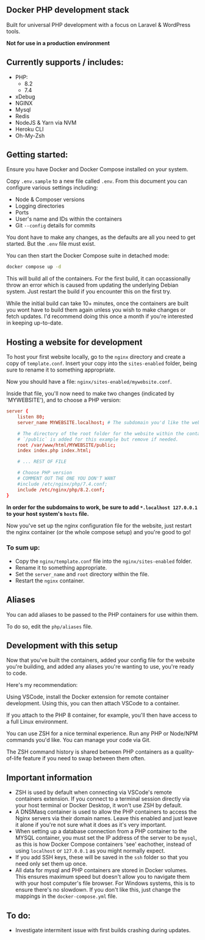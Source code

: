 ## Docker PHP development stack

Built for universal PHP development with a focus on Laravel & WordPress tools.

**Not for use in a production environment**

## Currently supports / includes:

- PHP:
  - 8.2
  - 7.4
- xDebug
- NGINX
- Mysql
- Redis
- NodeJS & Yarn via NVM
- Heroku CLI
- Oh-My-Zsh

## Getting started:

Ensure you have Docker and Docker Compose installed on your system.

Copy `.env.sample` to a new file called `.env`. From this document you can configure various settings including:

- Node & Composer versions
- Logging directories
- Ports
- User's name and IDs within the containers
- Git `--config` details for commits

You dont have to make any changes, as the defaults are all you need to get started. But the `.env` file must exist.

You can then start the Docker Compose suite in detached mode:

```bash
docker compose up -d
```

This will build all of the containers. For the first build, it can occassionally throw an error which is caused from updating the underlying Debian system. Just restart the build if you encounter this on the first try.

While the initial build can take 10+ minutes, once the containers are built you wont have to build them again unless you wish to make changes or fetch updates. I'd recommend doing this once a month if you're interested in keeping up-to-date.

## Hosting a website for development

To host your first website locally, go to the `nginx` directory and create a copy of `template.conf`. Insert your copy into the `sites-enabled` folder, being sure to rename it to something appropriate.

Now you should have a file: `nginx/sites-enabled/mywebsite.conf`.

Inside that file, you'll now need to make two changes (indicated by 'MYWEBSITE'), and to choose a PHP version:

```conf
server {
    listen 80;
    server_name MYWEBSITE.localhost; # The subdomain you'd like the website use

    # The directory of the root folder for the website within the container.
    # `/public` is added for this example but remove if needed.
    root /var/www/html/MYWEBSITE/public;
    index index.php index.html;

	# ... REST OF FILE

    # Choose PHP version
	# COMMENT OUT THE ONE YOU DON'T WANT
    #include /etc/nginx/php/7.4.conf;
    include /etc/nginx/php/8.2.conf;
}
```

**In order for the subdomains to work, be sure to add `*.localhost 127.0.0.1` to your host system's `hosts` file.**

Now you've set up the nginx configuration file for the website, just restart the nginx container (or the whole compose setup) and you're good to go!

### To sum up:

- Copy the `nginx/template.conf` file into the `nginx/sites-enabled` folder.
- Rename it to something appropriate.
- Set the `server_name` and `root` directory within the file.
- Restart the `nginx` container.

## Aliases

You can add aliases to be passed to the PHP containers for use within them.

To do so, edit the `php/aliases` file.

## Development with this setup

Now that you've built the containers, added your config file for the website you're building, and added any aliases you're wanting to use, you're ready to code.

Here's my recommendation:

Using VSCode, install the Docker extension for remote container development. Using this, you can then attach VSCode to a container.

If you attach to the PHP 8 container, for example, you'll then have access to a full Linux environment.

You can use ZSH for a nice terminal experience. Run any PHP or Node/NPM commands you'd like. You can manage your code via Git.

The ZSH command history is shared between PHP containers as a quality-of-life feature if you need to swap between them often.

## Important information

- ZSH is used by default when connecting via VSCode's remote containers extension. If you connect to a terminal session directly via your host terminal or Docker Desktop, it won't use ZSH by default.
- A DNSMasq container is used to allow the PHP containers to access the Nginx servers via their domain names. Leave this enabled and just leave it alone if you're not sure what it does as it's very important.
- When setting up a database connection from a PHP container to the MYSQL container, you must set the IP address of the server to be `mysql`, as this is how Docker Compose containers 'see' eachother, instead of using `localhost` or `127.0.0.1` as you might normally expect.
- If you add SSH keys, these will be saved in the `ssh` folder so that you need only set them up once.
- All data for mysql and PHP containers are stored in Docker volumes. This ensures maximum speed but doesn't allow you to navigate them with your host computer's file browser. For Windows systems, this is to ensure there's no slowdown. If you don't like this, just change the mappings in the `docker-compose.yml` file.

## To do:

- Investigate intermitent issue with first builds crashing during updates.